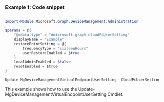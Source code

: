 ### Example 1: Code snippet

```powershell

Import-Module Microsoft.Graph.DeviceManagement.Administration

$params = @{
	"@odata.type" = "#microsoft.graph.cloudPcUserSetting"
	displayName = "Example"
	restorePointSetting = @{
		frequencyType = "sixteenHours"
		userRestoreEnabled = $true
	}
	localAdminEnabled = $false
	resetEnabled = $true
}

Update-MgDeviceManagementVirtualEndpointUserSetting -CloudPcUserSettingId $cloudPcUserSettingId -BodyParameter $params

```
This example shows how to use the Update-MgDeviceManagementVirtualEndpointUserSetting Cmdlet.

